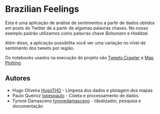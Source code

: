 # Brazilian Feelings

Esta é uma aplicação de análise de sentimentos a partir de dados obtidos em posts do Twitter de a partir de algumas palavras chaves. 
No nosso exemplo padrão utilizamos como palavras chave *Bolsonaro* e *Haddad*.

Além disso, a aplicação possibilita você ver uma variação no nível de sentimento dos tweets por região.

Os notebooks usados na execução do projeto são [Tweets Crawler](src/tweet_crawler.ipynb) e [Map Plotting](src/plotagem_do_mapa.ipynb).

## Autores

- Hugo Oliveira [HugoTHO](https://github.com/HugoTHO)  - Limpeza dos dados e plotagem dos mapas
- Paulo Queiroz [lopespaulo](https://github.com/lopespaulo) - Coleta e processamento de dados
- Tyrone Damasceno [tyronedamasceno](https://github.com/tyronedamasceno) - Idealizador, pesquisa e documentação
